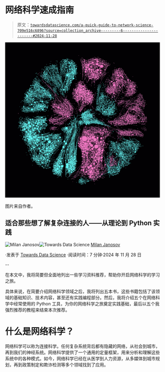 # 网络科学速成指南

> 原文：[`towardsdatascience.com/a-quick-guide-to-network-science-709e516c6896?source=collection_archive---------6-----------------------#2024-11-28`](https://towardsdatascience.com/a-quick-guide-to-network-science-709e516c6896?source=collection_archive---------6-----------------------#2024-11-28)

![](img/b145cdd021b98625fc11d137f21f92b8.png)

图片来自作者。

## 适合那些想了解复杂连接的人——从理论到 Python 实践

[](https://medium.com/@janosovm?source=post_page---byline--709e516c6896--------------------------------)![Milan Janosov](https://medium.com/@janosovm?source=post_page---byline--709e516c6896--------------------------------)[](https://towardsdatascience.com/?source=post_page---byline--709e516c6896--------------------------------)![Towards Data Science](https://towardsdatascience.com/?source=post_page---byline--709e516c6896--------------------------------) [Milan Janosov](https://medium.com/@janosovm?source=post_page---byline--709e516c6896--------------------------------)

·发表于 [Towards Data Science](https://towardsdatascience.com/?source=post_page---byline--709e516c6896--------------------------------) ·阅读时间：7 分钟·2024 年 11 月 28 日

--

在本文中，我将简要但全面地列出一些学习资料推荐，帮助你开启网络科学的学习之旅。

具体来说，在简要介绍网络科学领域之后，我将列出五本书，这些书籍包括了该领域的基础知识、技术内容，甚至还有实践编程部分。然后，我将介绍五个在网络科学中经常使用的 Python 工具，为你的网络科学之旅奠定实践基础，最后以五个我强烈推荐的教程来结束本次推荐。

# 什么是网络科学？

网络科学可以称为连接科学。任何复杂系统背后都有隐藏的网络，从社会到城市，再到我们的神经系统。网络科学提供了一个通用的定量框架，用来分析和理解这些系统中的各种模式。如今，网络科学已经在从医学到人力资源，从多媒体到城市规划，再到政策制定和欺诈检测等多个领域找到了应用。
